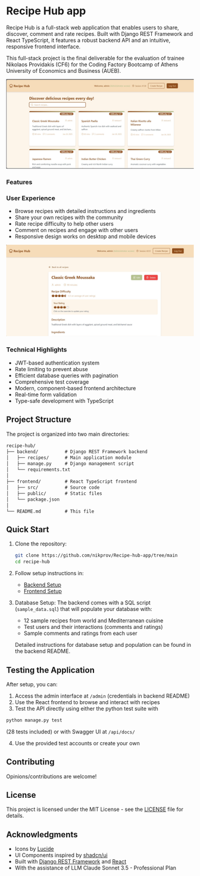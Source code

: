 # Recipe Hub app

Recipe Hub is a full-stack web application that enables users to share, discover, comment and rate recipes. Built with Django REST Framework and React TypeScript, it features a robust backend API and an intuitive, responsive frontend interface.

This full-stack project is the final deliverable for the evaluation of trainee Nikolaos Providakis (CF6) for the Coding Factory Bootcamp of Athens University of Economics and Business (AUEB).

![Recipe Hub Screenshot](screenshots/recipe-hub-app-thumb.jpg)

### Features ###

### User Experience
- Browse recipes with detailed instructions and ingredients
- Share your own recipes with the community
- Rate recipe difficulty to help other users
- Comment on recipes and engage with other users
- Responsive design works on desktop and mobile devices

![Recipe Hub Moussaka_detail_page Screenshot](screenshots\greek_moussaka_details.jpg)

### Technical Highlights
- JWT-based authentication system
- Rate limiting to prevent abuse
- Efficient database queries with pagination
- Comprehensive test coverage
- Modern, component-based frontend architecture
- Real-time form validation
- Type-safe development with TypeScript

## Project Structure

The project is organized into two main directories:

```
recipe-hub/
├── backend/          # Django REST Framework backend
│   ├── recipes/      # Main application module
│   ├── manage.py     # Django management script
│   └── requirements.txt
│
├── frontend/         # React TypeScript frontend
│   ├── src/          # Source code
│   ├── public/       # Static files
│   └── package.json
│
└── README.md         # This file
```

## Quick Start

1. Clone the repository:
   ```bash
   git clone https://github.com/nikprov/Recipe-hub-app/tree/main
   cd recipe-hub
   ```

2. Follow setup instructions in:
   - [Backend Setup](recipe_hub_backend/readme_backend.md)
   - [Frontend Setup](recipe-hub-frontend/readme-frontend.md)

3. Database Setup:
   The backend comes with a SQL script (`sample_data.sql`) that will populate your database with:
   - 12 sample recipes from world and Mediterranean cuisine
   - Test users and their interactions (comments and ratings)
   - Sample comments and ratings from each user
   
   Detailed instructions for database setup and population can be found in the backend README.

## Testing the Application

After setup, you can:
1. Access the admin interface at `/admin` (credentials in backend README)
2. Use the React frontend to browse and interact with recipes
3. Test the API directly using either the python test suite with
```bash
python manage.py test
```
(28 tests included) or with Swagger UI at `/api/docs/` 

4. Use the provided test accounts or create your own

## Contributing

Opinions/contributions are welcome! 

## License

This project is licensed under the MIT License - see the [LICENSE](LICENSE) file for details.

## Acknowledgments

- Icons by [Lucide](https://lucide.dev/)
- UI Components inspired by [shadcn/ui](https://ui.shadcn.com/)
- Built with [Django REST Framework](https://www.django-rest-framework.org/) and [React](https://reactjs.org/)
- With the assistance of LLM Claude Sonnet 3.5 - Professional Plan
